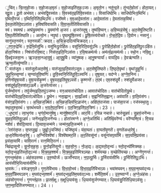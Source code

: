 

  
ूचि॑त्। चि॒त्स॒हो॒जाः। स॒हो॒जाअ॒मृतः॑। स॒हो॒जाइति॑स॒हः॒ऽजाः। अ॒मृतो॒न। नतु॑न्द॒ते। तु॑न्दते॒होता॑। होता॒यत्। यद्दू॒तः। दू॒तो अभ॑वत्। अभ॑वद्वि॒वस्व॑तः। वि॒वस्व॑त॒इति॑वि॒वस्व॑तः।। विसाधि॑ष्ठेभिः। साधि॑ष्ठेभिःप॒थिभिः॑। प॒थिभी॒रजः॑। प॒थिभि॒रिति॑प॒थिऽभिः॑। रजो॑ममे। म॒म॒आदे॒वता॑ता। आदे॒वता॑ता। दे॒वता॑ताह॒विषा॑। दे॒वता॒तेति॑दे॒वऽता॑ता। ह॒विषा॑विवासति। वि॒वा॒स॒तीति॑विवासति।।  
स्वं। स्वमद्म॑। अद्म॑यु॒वमा॑नः। यु॒वमा॑नो अ॒जरः॑। अ॒जर॑स्तृ॒षु। तृ॒ष्व॑वि॒ष्यन्। अ॒वि॒ष्यन्न॒॑सेषु॑। अ॒त॒सेषु॑तिष्टति। ति॒ष्ठ॒तीति॑तिष्ठति।। अत्यो॒न। नपृ॒ष्ठं। पृ॒ष्ठम्प्रु॑षि॒तस्य॑। प्रु॒षि॒तस्य॑रोचते। रो॒च॒ते॒दि॒वः। दि॒वोन। नसानु॑। सानु॑स्त॒नय॑न्। स्त॒नयन्न॑िक्रदत्। अ॒चि॒क्र॒ददित्य॑चिक्रदत्।।  
्रा॒णा॒रु॒द्रेभिः॑। रु॒द्रेभि॒र्वसु॑भिः। वसु॑भिःपु॒रोहि॑तः। वसु॑भि॒रिति॒वसु॑ऽभिः। पु॒रोहि॑तो॒होता॑। पु॒रोहि॑त॒इति॑पु॒रःऽहि॑तः। होता॒निष॑त्तः। निष॑त्तोरयि॒षाट्। निस॑त्त॒इति॒निऽस॑त्तः। र॒यि॒षाळम॑र्त्यः। अम॑र्त्य॒इत्यम॑र्त्यः।। रथो॒न। नवि॒क्षु। वि॒क्ष्वृ॑ञ्जसा॒नः। ऋ॒ञ्ज॒सा॒नआ॒युषु॑। आ॒युषु॒वि। व्या॑नु॒षक्। आ॒नु॒षग्वार्या॑। वार्या॑दे॒वः। दे॒वऋ॑ण्वति। ऋ॒ण्व॒तीत्यृ॑ण्वति।।  
िवात॑जूतः। वात॑जूतोअत॒सेषु॑। वात॑जूत॒इति॒वात॑ऽजूतः। अ॒त॒सेषु॑तिष्ठते। ति॒ष्ठ॒ते॒वृथा॑। वृथा॑जु॒हूभिः॑। जु॒हूभि॒स्सृण्या॑। सृण्या॑तुवि॒ष्वणिः॑। तु॒वि॒स्वनि॒रिति॑तु॒वि॒ऽस्वनिः॑।। तृ॒षुयत्। यद॑ग्ने। अ॒ग्ने॒व॒निनः॑। व॒निनो॑वृषा॒यसे॑। वृ॒षा॒यसे॑कृ॒ष्णं। वृ॒ष॒यस॒इति॑वृ॒ष॒ऽयसे॑। कृ॒ष्णन्ते॑। त॒एम॑। एम॒रुश॑दूर्मे। रुश॑दूर्मेअजर। रुश॑दूर्म॒इति॒रुश॑त्ऽऊर्मे। अ॒जरेत्य॑जर।।  
पु॑र्जम्भो॒वनः॑। तपु॑र्जम्भ॒इति॒तपुः॑ऽजम्भः। वन॒आवात॑चोदितः। आवात॑चोदितः। वात॑चोदितोयू॒थे। वात॑चोदित॒इति॒वात॑ऽचोदितः। यू॒थेन। नसा॒ह्वान्। सा॒ह्नाँअव॑। स॒ह्वनिति॑स॒ह्वान्। अव॑वाति। वा॒ति॒वंस॑गः। वंस॑ग॒इति॒वंस॑गः।। अ॒भि॒व्रज॒न्न्षि॑तं। अ॒भि॒व्रज॒न्नि्य॑भि॒ऽव्रज॑न्। अक्षि॑तं॒पाज॑सा। पाज॑सा॒रजः॑। रज॑स्स्था॒तुः। स्था॒तुश्च॒रथं॑। च॒रथं॑भयते। भ॒य॒ते॒प॒त॒त्रिणः॑। प॒त॒त्रिण॒इति॑प॒त॒त्रिणः॑।। 23 ।।  
॒धुष्ट्वा॑। त्वा॒भृग॑वः। भृग॑वो॒मानु॑षेषु। मानु॑षे॒ष्वार॒यिं। आर॒यिं। र॒यिन्न नचारुं॑। चारुं॑सु॒हवं॑। सु॒हवं॒जने॑भ्यः। सु॒हव॒मिति॑सु॒ऽहवं॑। जने॑भ्य॒इति॒जने॑भ्यः।। होता॑रमग्ने। अ॒ग्ने॒अति॑थिं। अति॑थिं॒वरे॑ण्यं। वरे॑ण्यम्मि॒त्रं। मि॒त्रन्न नशेवं॑। शेवं॑दि॒व्याय॑। दि॒व्याय॒जन्म॑ने। जन्म॑न॒इति॒जन्म॑ने।।  
ोता॑रंस॒प्त। स॒प्तजु॒ह्वः॑। जु॒ह्वो॒३॒॑यजि॑ष्ठं। यजि॑ष्ठ॒यं। यंवा॒घतः॑। वा॒घतो॑वृ॒णते॑। वृ॒णते॑अध्व॒रेषु॑। अ॒ध्व॒रेष्वित्य॑ध्व॒रेषु॑।। अ॒ग्निंविश्वे॑षां। विश्वॆ॑षामर॒तिं। अ॒र॒तिंवसू॑नां। वसू॑नांसप॒र्यामि॑। स॒प॒र्यामि॒प्रय॑सा। प्र॒य॑सा॒यामि॑। यामि॒रत्नं॑। रत्न॒मिति॒रत्नं॑।।  
च्छि॑द्रासूनो। सू॒नो॒स॒ह॒सः॒। सू॒नो॒इति॑सूनो। स॒ह॒सो॒नः॒। नो॒अ॒द्य। अ॒द्यस्तो॒तृभ्यः॑। स्तो॒तृभ्यो॑मित्रमहः। स्तो॒तृभ्य॒इति॑स्तो॒तृऽभ्यः॑। मि॒त्र॒म॒ह॒श्शर्म॑। मि॒त्र॒म॒ह॒इति॑मित्रऽमहः। शर्म॑यच्छ। य॒च्छेति॑यच्छ।। अग्ने॑गृ॒णन्तं॑। गृ॒णन्त॒मंह॑सः। अंह॑सउरुष्य। उ॒रु॒ष्योर्जः॑। ऊर्जो॑नपात्। न॒पा॒त्पू॒र्भिः। पू॒र्भिराय॑सीभिः। पू॒र्भिरिति॑पूः॒ऽभिः। आय॑सीभि॒रित्याय॑सीभिः।।  
भा॒वरू॑ं। वरू॑ङ्गृण॒ते। गृ॒ण॒तेवि॑भावः। वि॒भा॒वो॒भव॑। वि॒भा॒व॒इति॑विभाऽवः। भवा॑मघवन्। म॒घ॒व॒न्म॒घव॑द्भ्यः। म॒घ॒व॒न्निि॑मघऽवन्। म॒घव॑द्भ्य॒श्शर्म॑। म॒घव॑द्भ्य॒इति॑म॒घव॑त्ऽभ्यः। शर्मेति॒शर्म॑।। उ॒रु॒ष्याग्ने॑। अ॒ग्ने॒अंह॑सः। अंह॑सोगृ॒णन्तं॑। गृ॒णन्तं॑प्रा॒तः। प्रा॒तर्म॒क्षू। म॒क्षूधि॒याव॑सुः। धि॒याव॑सुर्जगम्यात्। धि॒याव॑सु॒रिति॑धि॒याऽव॑सुः। ज॒ग॒म्या॒दिति॑जगम्यात्।। 24 ।।  
